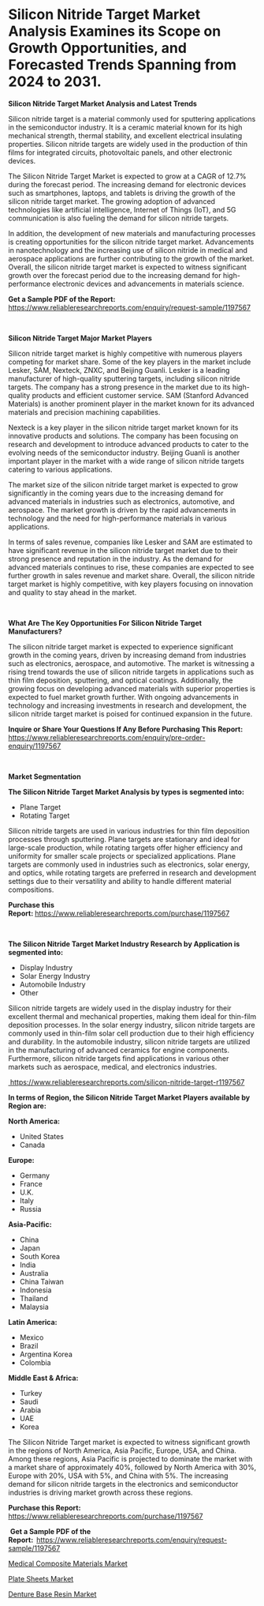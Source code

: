 <p><h1>Silicon Nitride Target Market Analysis Examines its Scope on Growth Opportunities, and Forecasted Trends Spanning from 2024 to 2031.</h1></p><p><strong>Silicon Nitride Target Market Analysis and Latest Trends</strong></p>
<p><p>Silicon nitride target is a material commonly used for sputtering applications in the semiconductor industry. It is a ceramic material known for its high mechanical strength, thermal stability, and excellent electrical insulating properties. Silicon nitride targets are widely used in the production of thin films for integrated circuits, photovoltaic panels, and other electronic devices.</p><p>The Silicon Nitride Target Market is expected to grow at a CAGR of 12.7% during the forecast period. The increasing demand for electronic devices such as smartphones, laptops, and tablets is driving the growth of the silicon nitride target market. The growing adoption of advanced technologies like artificial intelligence, Internet of Things (IoT), and 5G communication is also fueling the demand for silicon nitride targets.</p><p>In addition, the development of new materials and manufacturing processes is creating opportunities for the silicon nitride target market. Advancements in nanotechnology and the increasing use of silicon nitride in medical and aerospace applications are further contributing to the growth of the market. Overall, the silicon nitride target market is expected to witness significant growth over the forecast period due to the increasing demand for high-performance electronic devices and advancements in materials science.</p></p>
<p><strong>Get a Sample PDF of the Report:&nbsp;</strong> <a href="https://www.reliableresearchreports.com/enquiry/request-sample/1197567">https://www.reliableresearchreports.com/enquiry/request-sample/1197567</a></p>
<p>&nbsp;</p>
<p><strong>Silicon Nitride Target Major Market Players</strong></p>
<p><p>Silicon nitride target market is highly competitive with numerous players competing for market share. Some of the key players in the market include Lesker, SAM, Nexteck, ZNXC, and Beijing Guanli. Lesker is a leading manufacturer of high-quality sputtering targets, including silicon nitride targets. The company has a strong presence in the market due to its high-quality products and efficient customer service. SAM (Stanford Advanced Materials) is another prominent player in the market known for its advanced materials and precision machining capabilities.</p><p>Nexteck is a key player in the silicon nitride target market known for its innovative products and solutions. The company has been focusing on research and development to introduce advanced products to cater to the evolving needs of the semiconductor industry. Beijing Guanli is another important player in the market with a wide range of silicon nitride targets catering to various applications.</p><p>The market size of the silicon nitride target market is expected to grow significantly in the coming years due to the increasing demand for advanced materials in industries such as electronics, automotive, and aerospace. The market growth is driven by the rapid advancements in technology and the need for high-performance materials in various applications.</p><p>In terms of sales revenue, companies like Lesker and SAM are estimated to have significant revenue in the silicon nitride target market due to their strong presence and reputation in the industry. As the demand for advanced materials continues to rise, these companies are expected to see further growth in sales revenue and market share. Overall, the silicon nitride target market is highly competitive, with key players focusing on innovation and quality to stay ahead in the market.</p></p>
<p>&nbsp;</p>
<p><strong>What Are The Key Opportunities For Silicon Nitride Target Manufacturers?</strong></p>
<p><p>The silicon nitride target market is expected to experience significant growth in the coming years, driven by increasing demand from industries such as electronics, aerospace, and automotive. The market is witnessing a rising trend towards the use of silicon nitride targets in applications such as thin film deposition, sputtering, and optical coatings. Additionally, the growing focus on developing advanced materials with superior properties is expected to fuel market growth further. With ongoing advancements in technology and increasing investments in research and development, the silicon nitride target market is poised for continued expansion in the future.</p></p>
<p><strong>Inquire or Share Your Questions If Any Before Purchasing This Report:</strong> <a href="https://www.reliableresearchreports.com/enquiry/pre-order-enquiry/1197567">https://www.reliableresearchreports.com/enquiry/pre-order-enquiry/1197567</a></p>
<p>&nbsp;</p>
<p><strong>Market Segmentation</strong></p>
<p><strong>The Silicon Nitride Target Market Analysis by types is segmented into:</strong></p>
<p><ul><li>Plane Target</li><li>Rotating Target</li></ul></p>
<p><p>Silicon nitride targets are used in various industries for thin film deposition processes through sputtering. Plane targets are stationary and ideal for large-scale production, while rotating targets offer higher efficiency and uniformity for smaller scale projects or specialized applications. Plane targets are commonly used in industries such as electronics, solar energy, and optics, while rotating targets are preferred in research and development settings due to their versatility and ability to handle different material compositions.</p></p>
<p><strong>Purchase this Report:&nbsp;</strong><a href="https://www.reliableresearchreports.com/purchase/1197567">https://www.reliableresearchreports.com/purchase/1197567</a></p>
<p>&nbsp;</p>
<p><strong>The Silicon Nitride Target Market Industry Research by Application is segmented into:</strong></p>
<p><ul><li>Display Industry</li><li>Solar Energy Industry</li><li>Automobile Industry</li><li>Other</li></ul></p>
<p><p>Silicon nitride targets are widely used in the display industry for their excellent thermal and mechanical properties, making them ideal for thin-film deposition processes. In the solar energy industry, silicon nitride targets are commonly used in thin-film solar cell production due to their high efficiency and durability. In the automobile industry, silicon nitride targets are utilized in the manufacturing of advanced ceramics for engine components. Furthermore, silicon nitride targets find applications in various other markets such as aerospace, medical, and electronics industries.</p></p>
<p><a href="https://www.reliableresearchreports.com/silicon-nitride-target-r1197567">&nbsp;https://www.reliableresearchreports.com/silicon-nitride-target-r1197567</a></p>
<p><strong>In terms of Region, the Silicon Nitride Target Market Players available by Region are:</strong></p>
<p>
    <p> <strong> North America: </strong>
        <ul>
            <li>United States</li>
            <li>Canada</li>
        </ul>
        </p> 
    <p> <strong> Europe: </strong>
        <ul>
            <li>Germany</li>
            <li>France</li>
            <li>U.K.</li>
            <li>Italy</li>
            <li>Russia</li>
        </ul>
        </p> 
    <p> <strong> Asia-Pacific: </strong>
        <ul>
            <li>China</li>
            <li>Japan</li>
            <li>South Korea</li>
            <li>India</li>
            <li>Australia</li>
            <li>China Taiwan</li>
            <li>Indonesia</li>
            <li>Thailand</li>
            <li>Malaysia</li>
        </ul>
        </p> 
    <p> <strong> Latin America: </strong>
        <ul>
            <li>Mexico</li>
            <li>Brazil</li>
            <li>Argentina Korea</li>
            <li>Colombia</li>
        </ul>
        </p> 
    <p> <strong> Middle East & Africa: </strong>
        <ul>
            <li>Turkey</li>
            <li>Saudi</li>
            <li>Arabia</li>
            <li>UAE</li>
            <li>Korea</li>
        </ul>
    </p>
    </p>
<p><p>The Silicon Nitride Target market is expected to witness significant growth in the regions of North America, Asia Pacific, Europe, USA, and China. Among these regions, Asia Pacific is projected to dominate the market with a market share of approximately 40%, followed by North America with 30%, Europe with 20%, USA with 5%, and China with 5%. The increasing demand for silicon nitride targets in the electronics and semiconductor industries is driving market growth across these regions.</p></p>
<p><strong>Purchase this Report: </strong><a href="https://www.reliableresearchreports.com/purchase/1197567">https://www.reliableresearchreports.com/purchase/1197567</a></p>
<p>&nbsp;<strong>Get a Sample PDF of the Report:&nbsp;&nbsp;</strong><a href="https://www.reliableresearchreports.com/enquiry/request-sample/1197567">https://www.reliableresearchreports.com/enquiry/request-sample/1197567</a></p>
<p><strong></strong></p>
<p><p><a href="https://issuu.com/reportprime-2/docs/medical-composite-materials-market-size-2030.pptx">Medical Composite Materials Market</a></p><p><a href="https://faithful-glue-af3.notion.site/Plate-Sheets-Market-Size-CAGR-Trends-2024-2030-5eb707c01d8b440a90964cc79c331039">Plate Sheets Market</a></p><p><a href="https://chivalrous-flock-a86.notion.site/Denture-Base-Resin-Market-Comprehensive-Assessment-by-Type-Application-and-Geography-43f1fd7325654a488d4c306aa75f9444">Denture Base Resin Market</a></p></p>